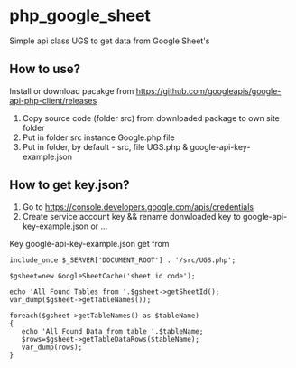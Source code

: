 # php_google_sheet
Simple api class UGS to get data from Google Sheet's

## How to use?

Install or download pacakge from https://github.com/googleapis/google-api-php-client/releases

1. Copy source code (folder src) from downloaded package to own site folder
2. Put in folder src instance Google.php file
3. Put in folder, by default - src, file UGS.php & google-api-key-example.json

## How to get key.json?
1. Go to https://console.developers.google.com/apis/credentials
2. Create service account key && rename donwloaded key to google-api-key-example.json or ...

Key google-api-key-example.json get from
```
include_once $_SERVER['DOCUMENT_ROOT'] . '/src/UGS.php';

$gsheet=new GoogleSheetCache('sheet id code');

echo 'All Found Tables from '.$gsheet->getSheetId();
var_dump($gsheet->getTableNames());

foreach($gsheet->getTableNames() as $tableName)
{
   echo 'All Found Data from table '.$tableName;
   $rows=$gsheet->getTableDataRows($tableName);
   var_dump(rows);
}

```
